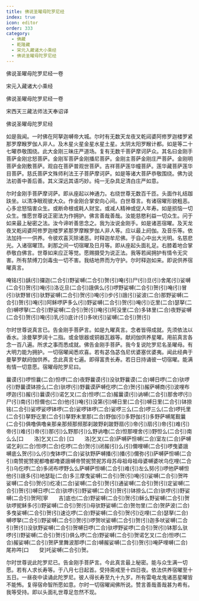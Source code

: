 ```yaml
---
title: 佛说圣曜母陀罗尼经
index: true
icon: editor
order: 333
category:
  - 佛藏
  - 乾隆藏
  - 宋元入藏诸大小乘经
  - 佛说圣曜母陀罗尼经
---
```


佛说圣曜母陀罗尼经一卷  

宋元入藏诸大小乘经  

佛说圣曜母陀罗尼经一卷  

宋西天三藏法师法天奉诏译  

佛说圣曜母陀罗尼经  

如是我闻。一时佛在阿拏迦嚩帝大城。尔时有无数天龙夜叉乾闼婆阿修罗迦楼罗紧那罗摩睺罗伽人非人。及木星火星金星水星土星。太阴太阳罗睺计都。如是等二十七曜恭敬围绕。此大金刚三昧庄严道场。复有无数千菩萨摩诃萨众。其名曰金刚手菩萨金刚忿怒菩萨。金刚军菩萨金刚播尼菩萨。金刚主菩萨金刚庄严菩萨。金刚明菩萨金刚敷菩萨。观自在菩萨普观世菩萨。吉祥菩萨莲华幢菩萨。莲华藏菩萨莲华目菩萨。慈氏菩萨文殊师利法王子菩萨摩诃萨。如是等诸大菩萨恭敬围绕。佛为说法初善中善后善。其义深远其语巧妙。纯一无杂具足清白庄严如意。  

尔时金刚手菩萨摩诃萨。即从座起以神通力。右绕世尊无数百千匝。头面作礼结跏趺坐。以清净眼观彼大众。作金刚合掌安向心间。白世尊言。有诸宿曜形貌粗恶。心多忿怒恼害众生。或断命根或耗人财宝。或减人精神或促人年寿。如是损恼一切众生。惟愿世尊说正密法为作拥护。佛言善哉善哉。汝能慈愍利益一切众生。问于如来最上秘密之法。汝今谛听善思念之。我为汝说金刚手。如是诸恶宿曜。及天龙夜叉乾闼婆阿修罗迦楼罗紧那罗摩睺罗伽人非人等。应以最上阏伽。及音乐等。依法加持一一供养。令彼欢喜灭除诸恶。时释迦牟尼佛。于自心中出大光明。名慈悲光。入诸宿曜顶。刹那之间一切宿曜及日月等。即从座起头面礼足。右膝着地合掌恭敬白佛言。世尊如来应正等觉。愿赐摄受为说正法。我等若闻拥护有情令无灾害。所有禁缚刀剑毒虫一切不害。我结地界而为守护。尔时释迦如来。即说供养宿曜真言。  

唵铭(引)龋(引)攞迦(二合引)野娑嚩(二合引)贺(引)唵(引)尸(引)旦(引)舍尾(引)娑嚩(二合引)贺(引)唵(引)洛讫旦(二合引)誐俱么(引)啰野娑嚩(二合引)贺(引)唵(引)冒(引)驮野冒(引)驮野娑嚩(二合引)贺(引)唵(引)步(引)誐(引)娑波(二合)那野娑嚩(二合引)贺(引)唵(引)阿稣啰萨多么(引)野娑嚩(二合引)贺(引)唵(引)讫里(二合)瑟拏(二合)嚩啰拏(二合引)野娑嚩(二合引)贺(引)唵(引)阿没里(二合)多钵里(二合)夜野娑嚩(二合引)贺(引)唵(引)乳(引)底计(引)多吠(引)娑嚩(二合引)贺(引)  

尔时世尊说真言已。告金刚手菩萨言。如是九曜真言。念者皆得成就。先须依法以香水。涂曼拏罗阔十二指。或金银器或铜器瓦器等。献阏伽供养星曜。用前真言各念一百八遍。所求之事而悉成就。佛告金刚手菩萨。我今复说陀罗尼名圣曜母。有大明力能为拥护。一切宿曜闻悉欢喜。若有苾刍苾刍尼优婆塞优婆夷。闻此经典于曼拏罗献阏伽供养。念此真言七遍。即得富贵长寿。若日日持诵彼一切宿曜。能满有情一切意愿。宿曜母陀罗尼曰。  

曩谟(引)啰怛曩(二合)怛啰(二合)夜野曩谟(引)没驮野曩谟(二合)嚩日啰(二合)驮啰(引)野曩谟钵捺么(二合)驮啰(引)野曩谟萨嚩仡啰(二合)贺(引)赧萨嚩商(引)波哩布啰迦(引)赧(引)曩谟(引)诺乞叉(二合)怛啰(二合)赧曩谟(引)讷嚩(二合引)那舍啰(引)尸(引)南(引)怛儞也(二合)他(引)唵(引)没第(引)嚩日里(二合引)嚩日里(二合引)钵捺铭(二合引)娑啰娑啰钵啰(二合)娑啰钵啰(二合)娑啰三么(二合)啰三么(二合)啰托里(二合引)拏野讫里(二合引)拏野末里那(二合)野伽(引)多野伽(引)多野萨嚩尾觐曩(二合引)俱噜俱噜亲那亲那频那频那刹跛野刹跛野扇(引)帝(引)扇(引)帝(引)难(引)帝(引)难(引)帝(引)那(引)么野那(引)么野讷噜(二合)怛那哩舍(引)野怛么(二合引)南么么[口　　洛]乞叉(二合) [口　　洛]乞叉(二合)萨嚩萨怛嚩(二合)室左(二合)萨嚩诺乞刹(二合)怛啰(二合)仡啰(二合)贺(引)闭赧(引)么(引)儞哩嚩(二合引)啰曳婆誐嚩底么贺(引)么(引)曳钵啰(二合)娑驮野萨嚩播(引)播(引)儞弥(引)萨嚩萨怛嚩(二合引)南赞抳赞抳都噜都噜婆誐嚩帝赞抳赞抳苏母苏母祖母祖母婆嚩婆吠乌仡哩(二合引)乌仡啰(二合)多闭布啰野么么萨嚩萨怛嚩(二合引)难(引)左么努(引)啰他萨嚩怛他(引)誐多(引)地瑟耻(二合)多三摩曳娑嚩(二合引)贺(引)唵(引)娑嚩(二合引)贺吽娑嚩(二合引)贺(引)纥凌(二合)娑嚩(二合引)贺(引)通娑嚩(二合引)贺(引)定娑嚩(二合引)贺(引)嚩日啰(二合)驮啰(引)野娑嚩(二合引)贺(引)钵捺么(二合)驮啰(引)野娑嚩(二合引)贺阿[寧　　吉]底也(二合)野娑嚩(二合引)贺(引)稣么野娑嚩(二合引)贺驮啰抳稣多(引)野娑嚩(二合引)贺(引)母驮野娑嚩(二合)贺勿里(二合)贺萨波(二合)多曳娑嚩(二合引)贺(引)速讫啰(二合)野娑嚩(二合引)贺(引)讫哩(二合)瑟拏(二合)嚩啰拏(二合引)野娑嚩(二合引)贺(引)啰贺吠娑嚩(二合引)贺(引)迦多吠娑嚩(二合引)贺(引)没驮野娑嚩(二合引)贺嚩日啰(二合)驮啰野娑啰(二合引)贺(引)钵那么驮啰(引)野娑嚩(二合引)贺(引)俱么啰(二合)野娑嚩(二合引)贺诺乞叉(二合)怛啰(二合)赧娑嚩(二合引)贺萨里舞波那啰(二合)嚩赧娑嚩(二合引)贺(引)唵萨哩嚩(二合)尾祢吽[口　　癹]吒娑嚩(二合引)贺。  

尔时世尊说此陀罗尼已。告金刚手菩萨言。今此真言最上秘密。能与众生满一切愿。若有人求长寿等。于八月七日起首。受持斋戒至十四日夜。依法供养宿曜至十五日。一昼夜中读诵此陀罗尼。彼人得长寿至九十九岁。所有雷电龙鬼诸恶星曜皆不能怖。复得宿命智所愿如意。尔时一切宿曜闻佛所说。赞言善哉善哉甚为希有。我等受持。即以头面礼世尊足忽然不现。  
